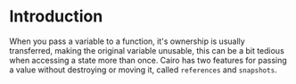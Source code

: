 # Introduction
When you pass a variable to a function, it's ownership is usually transferred, making the original variable unusable, this can be a bit tedious when accessing a state more than once. Cairo has two features for passing a value without destroying or moving it, called `references` and `snapshots`.